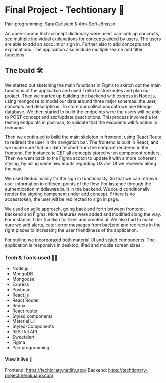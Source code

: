 # Final Project - Techtionary 🖤
Pair-programming: Sara Carlstein & Ann-Sofi Jönsson

An open-source tech-concept dictionary were users can look up concepts, see multiple individual explanations for concepts added by users. The users are able to add an account or sign in. Further also to add concepts and explanations. The application also include multiple search and filter functions. 

## The build 🛠
We started out sketching the main functions in Figma to sketch out the main functions of the application and used Trello to store notes and plan our project. Then we started up building the backend with express in Node.js, using mongoose to model our data around three major schemas: the user, concepts and descriptions. To store our collections data we use Mongo database. We then started to build the endpoints were the users will be able to POST concept and add/update descriptions. This process involved  a lot testing endpoints in postman, to validate that the endpoints will function in frontend. 

Then we continued to build the main skeleton in frontend, using React Route to redirect the user in the navigation bar. The frontend is built in React, and we made sure that our data fetched from the endpoint rendered in the frontend. For instance to GET all concepts stored when component renders. Then we went back to the Figma scotch to update it with a more coherent styling, by using some new inputs regarding UX and UI we received along the way. 

We used Redux mainly for the sign in functionality. So that we can retrieve user information in different points of the flow. For instance through the authentication middleware built in the backend. We could conditionally render the signing component under add concept. If there is no accesstoken, the user will be redirected to sign in page. 

We used an agile approach, going back and forth between frontend, backend and Figma. More features were added and modified along the way. For instance, filter function for likes and created at. We also had to make sure we add alerts, catch error messages from backend and redirects in the right places to increasing the user friendliness of the application.  

For styling we incorporated both material UI and styled components. The application is responsive in desktop, iPad and mobile screen sizes. 

### Tech & Tools used 👩‍💻
* Node.js
* MongoDB
* Mongoose
* Express
* Postman
* React.js
* React Router
* Redux
* React router
* Styled components
* Material UI
* Styled-Components
* RESTful API
* Sweetalert
* Figma
* Pair programming

#### View it live 👀
Frontend: https://techionary.netlify.app/
Backend: https://techtionary-project.herokuapp.com
